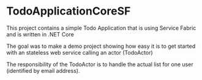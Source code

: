 # TodoApplicationCoreSF
This project contains a simple Todo Application that is using Service Fabric and is written in .NET Core

The goal was to make a demo project showing how easy it is to get started with an stateless web service calling an actor (TodoActor)

The responsibility of the TodoActor is to handle the actual list for one user (identified by email address).


